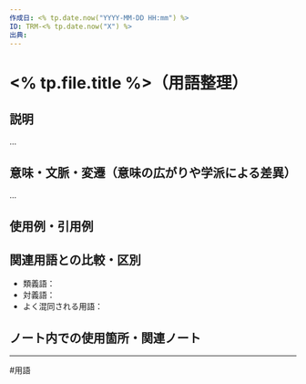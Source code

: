 ```yaml
---
作成日: <% tp.date.now("YYYY-MM-DD HH:mm") %>
ID: TRM-<% tp.date.now("X") %>
出典:
---
```


# <% tp.file.title %>（用語整理）

## 説明

...

## 意味・文脈・変遷（意味の広がりや学派による差異）

...

## 使用例・引用例



## 関連用語との比較・区別

- 類義語：
- 対義語：
- よく混同される用語：

## ノート内での使用箇所・関連ノート


---
#用語 